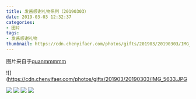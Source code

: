 ```yaml
---
title: 发酱感谢礼物系列（20190303）
date: 2019-03-03 12:32:37
categories:
- 图片
tags:
- 发酱感谢礼物
thumbnail: https://cdn.chenyifaer.com/photos/gifts/201903/20190303/IMG_5633.JPG
---
```


图片来自于<a href="https://weibo.com/p/1005051720171447" target="_blank">quanmmmmm</a>

![](https://cdn.chenyifaer.com/photos/gifts/201903/20190303/IMG_5633.JPG

<!--more-->

![](https://cdn.chenyifaer.com/photos/gifts/201903/20190303/IMG_5634.JPG)
![](https://cdn.chenyifaer.com/photos/gifts/201903/20190303/IMG_5635.JPG)
![](https://cdn.chenyifaer.com/photos/gifts/201903/20190303/IMG_5636.JPG)
![](https://cdn.chenyifaer.com/photos/gifts/201903/20190303/IMG_5637.JPG)
